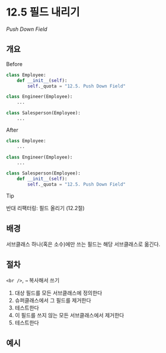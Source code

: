 # 12.5 필드 내리기

_Push Down Field_

## 개요

Before

```python
class Employee:
    def __init__(self):
        self._quota = "12.5. Push Down Field"

class Engineer(Employee):
    ...

class Salesperson(Employee):
    ...
```

After

```python
class Employee:
    ...

class Engineer(Employee):
    ...

class Salesperson(Employee):
    def __init__(self):
        self._quota = "12.5. Push Down Field"
```

> [!TIP]
> 반대 리팩터링: 필드 올리기 (12.2절)

## 배경

서브클래스 하나(혹은 소수)에만 쓰는 필드는 해당 서브클래스로 옮긴다.

## 절차

`<br />`, `→` 복사해서 쓰기

1. 대상 필드를 모든 서브클래스에 정의한다
2. 슈퍼클래스에서 그 필드를 제거한다
3. 테스트한다
4. 이 필드를 쓰지 않는 모든 서브클래스에서 제거한다
5. 테스트한다

## 예시
